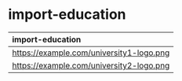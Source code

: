 # import-education

| import-education |
| :---- |
| https://example.com/university1-logo.png | University of Technology | Bachelor of Science in Computer Science | 2014 - 2018 |
| https://example.com/university2-logo.png | Community College | Associate's Degree in Web Development | 2012 - 2014 |